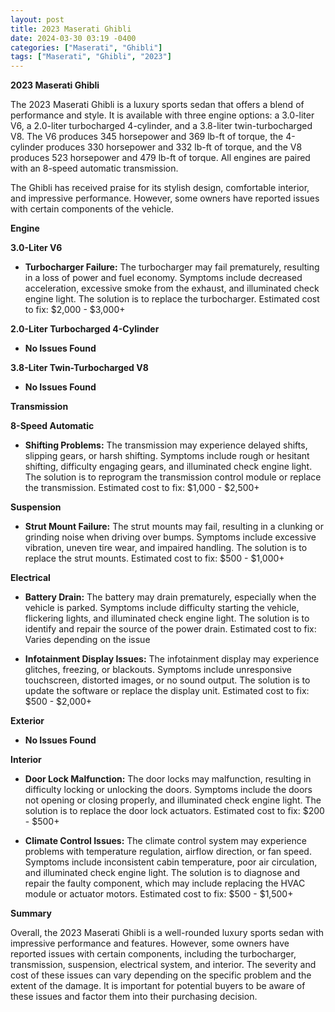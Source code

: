 ```yaml
---
layout: post
title: 2023 Maserati Ghibli
date: 2024-03-30 03:19 -0400
categories: ["Maserati", "Ghibli"]
tags: ["Maserati", "Ghibli", "2023"]
---
```

**2023 Maserati Ghibli**

The 2023 Maserati Ghibli is a luxury sports sedan that offers a blend of performance and style. It is available with three engine options: a 3.0-liter V6, a 2.0-liter turbocharged 4-cylinder, and a 3.8-liter twin-turbocharged V8. The V6 produces 345 horsepower and 369 lb-ft of torque, the 4-cylinder produces 330 horsepower and 332 lb-ft of torque, and the V8 produces 523 horsepower and 479 lb-ft of torque. All engines are paired with an 8-speed automatic transmission.

The Ghibli has received praise for its stylish design, comfortable interior, and impressive performance. However, some owners have reported issues with certain components of the vehicle.

**Engine**

**3.0-Liter V6**

* **Turbocharger Failure:** The turbocharger may fail prematurely, resulting in a loss of power and fuel economy. Symptoms include decreased acceleration, excessive smoke from the exhaust, and illuminated check engine light. The solution is to replace the turbocharger. Estimated cost to fix: $2,000 - $3,000+

**2.0-Liter Turbocharged 4-Cylinder**

* **No Issues Found**

**3.8-Liter Twin-Turbocharged V8**

* **No Issues Found**

**Transmission**

**8-Speed Automatic**

* **Shifting Problems:** The transmission may experience delayed shifts, slipping gears, or harsh shifting. Symptoms include rough or hesitant shifting, difficulty engaging gears, and illuminated check engine light. The solution is to reprogram the transmission control module or replace the transmission. Estimated cost to fix: $1,000 - $2,500+

**Suspension**

* **Strut Mount Failure:** The strut mounts may fail, resulting in a clunking or grinding noise when driving over bumps. Symptoms include excessive vibration, uneven tire wear, and impaired handling. The solution is to replace the strut mounts. Estimated cost to fix: $500 - $1,000+

**Electrical**

* **Battery Drain:** The battery may drain prematurely, especially when the vehicle is parked. Symptoms include difficulty starting the vehicle, flickering lights, and illuminated check engine light. The solution is to identify and repair the source of the power drain. Estimated cost to fix: Varies depending on the issue

* **Infotainment Display Issues:** The infotainment display may experience glitches, freezing, or blackouts. Symptoms include unresponsive touchscreen, distorted images, or no sound output. The solution is to update the software or replace the display unit. Estimated cost to fix: $500 - $2,000+

**Exterior**

* **No Issues Found**

**Interior**

* **Door Lock Malfunction:** The door locks may malfunction, resulting in difficulty locking or unlocking the doors. Symptoms include the doors not opening or closing properly, and illuminated check engine light. The solution is to replace the door lock actuators. Estimated cost to fix: $200 - $500+

* **Climate Control Issues:** The climate control system may experience problems with temperature regulation, airflow direction, or fan speed. Symptoms include inconsistent cabin temperature, poor air circulation, and illuminated check engine light. The solution is to diagnose and repair the faulty component, which may include replacing the HVAC module or actuator motors. Estimated cost to fix: $500 - $1,500+

**Summary**

Overall, the 2023 Maserati Ghibli is a well-rounded luxury sports sedan with impressive performance and features. However, some owners have reported issues with certain components, including the turbocharger, transmission, suspension, electrical system, and interior. The severity and cost of these issues can vary depending on the specific problem and the extent of the damage. It is important for potential buyers to be aware of these issues and factor them into their purchasing decision.
